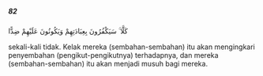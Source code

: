 ##### 82

<span class="ayah">كَلَّا ۚ سَيَكْفُرُونَ بِعِبَادَتِهِمْ وَيَكُونُونَ عَلَيْهِمْ ضِدًّا</span>

<span class="ayah_translation">sekali-kali tidak. Kelak mereka (sembahan-sembahan) itu akan mengingkari penyembahan (pengikut-pengikutnya) terhadapnya, dan mereka (sembahan-sembahan) itu akan menjadi musuh bagi mereka.</span>
